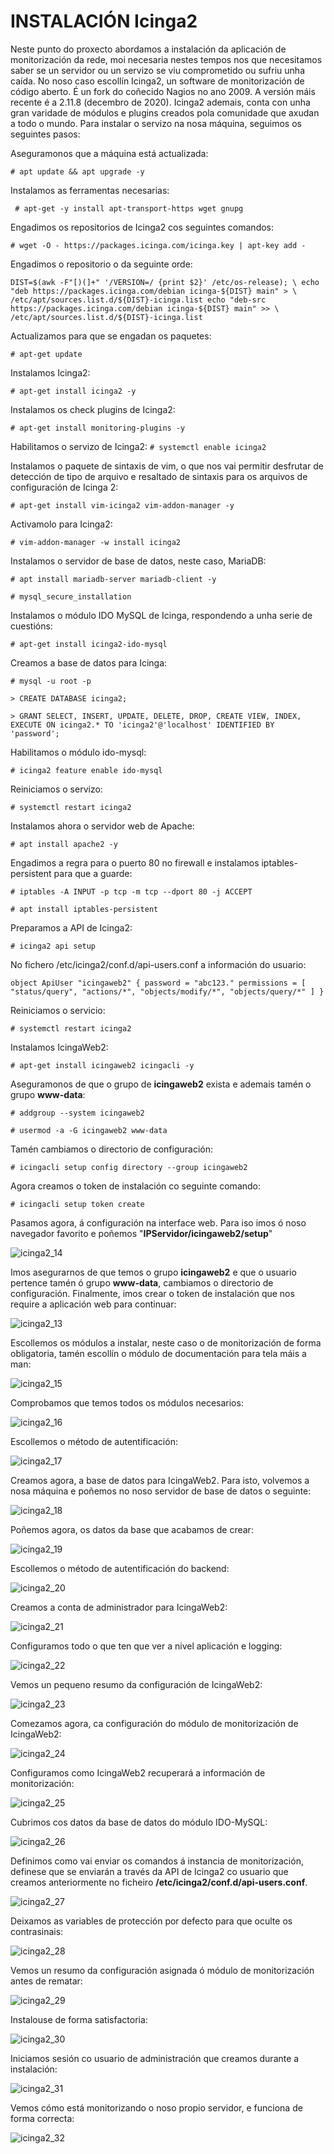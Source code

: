 #	INSTALACIÓN Icinga2

Neste punto do proxecto abordamos a instalación da aplicación de monitorización da rede, moi necesaria nestes tempos nos que necesitamos saber se un servidor ou un servizo se viu comprometido ou sufriu unha caída. No noso caso escollín Icinga2, un software de monitorización de código aberto. É un fork do coñecido Nagios no ano 2009. A versión máis recente é a 2.11.8 (decembro de 2020). Icinga2 ademais, conta con unha gran varidade de módulos e plugins creados pola comunidade que axudan a todo o mundo. Para instalar o servizo na nosa máquina, seguimos os seguintes pasos:

Aseguramonos que a máquina está actualizada:

`# apt update && apt upgrade -y`

Instalamos as ferramentas necesarias:

` # apt-get -y install apt-transport-https wget gnupg`

Engadimos os repositorios de Icinga2 cos seguintes comandos:

`# wget -O - https://packages.icinga.com/icinga.key | apt-key add -`

Engadimos o repositorio o da seguinte orde:

`DIST=$(awk -F"[)(]+" '/VERSION=/ {print $2}' /etc/os-release); \
 echo "deb https://packages.icinga.com/debian icinga-${DIST} main" > \
 /etc/apt/sources.list.d/${DIST}-icinga.list
 echo "deb-src https://packages.icinga.com/debian icinga-${DIST} main" >> \
 /etc/apt/sources.list.d/${DIST}-icinga.list`

Actualizamos para que se engadan os paquetes:

`# apt-get update`

Instalamos Icinga2:

`# apt-get install icinga2 -y`

Instalamos os check plugins de Icinga2:

`# apt-get install monitoring-plugins -y`

Habilitamos o servizo de Icinga2:
`# systemctl enable icinga2`

Instalamos o paquete de sintaxis de vim, o que nos vai permitir desfrutar de detección de tipo de arquivo e resaltado de sintaxis para os arquivos de configuración de Icinga 2:

`# apt-get install vim-icinga2 vim-addon-manager -y`

Activamolo para Icinga2:

`# vim-addon-manager -w install icinga2 `

Instalamos o servidor de base de datos, neste caso, MariaDB:

`# apt install mariadb-server mariadb-client -y`

`# mysql_secure_installation`

Instalamos o módulo IDO MySQL de Icinga, respondendo a unha serie de cuestións:

`# apt-get install icinga2-ido-mysql`

Creamos a base de datos para Icinga:

`# mysql -u root -p`

`> CREATE DATABASE icinga2;`

`> GRANT SELECT, INSERT, UPDATE, DELETE, DROP, CREATE VIEW, INDEX, EXECUTE ON icinga2.* TO 'icinga2'@'localhost' IDENTIFIED BY 'password';`

Habilitamos o módulo ido-mysql:

`# icinga2 feature enable ido-mysql`

Reiniciamos o servizo:

`# systemctl restart icinga2`

Instalamos ahora o servidor web de Apache:

`# apt install apache2 -y`

Engadimos a regra para o puerto 80 no firewall e instalamos iptables-persistent para que a guarde:

`# iptables -A INPUT -p tcp -m tcp --dport 80 -j ACCEPT`

`# apt install iptables-persistent`

Preparamos a API de Icinga2:

`# icinga2 api setup`

No fichero /etc/icinga2/conf.d/api-users.conf a información do usuario:

`object ApiUser "icingaweb2" {
  password = "abc123."
  permissions = [ "status/query", "actions/*", "objects/modify/*", "objects/query/*" ]
}`

Reiniciamos o servicio:

`# systemctl restart icinga2`

Instalamos IcingaWeb2:

`# apt-get install icingaweb2 icingacli -y`

Aseguramonos de que o grupo de **icingaweb2** exista e ademais tamén o grupo **www-data**:

`# addgroup --system icingaweb2`

`# usermod -a -G icingaweb2 www-data`

Tamén cambiamos o directorio de configuración:

`# icingacli setup config directory --group icingaweb2`

Agora creamos o token de instalación co seguinte comando:

`# icingacli setup token create`

Pasamos agora, á configuración na interface web. Para iso imos ó noso navegador favorito e poñemos "**IPServidor/icingaweb2/setup**"

![icinga2_14](doc/img/icinga2_images/14.PNG)


Imos asegurarnos de que temos o grupo **icingaweb2** e que o usuario pertence tamén ó grupo **www-data**, cambiamos o directorio de configuración.
Finalmente, imos crear o token de instalación que nos require a aplicación web para continuar:

![icinga2_13](doc/img/icinga2_images/13.PNG)

Escollemos os módulos a instalar, neste caso o de monitorización de forma obligatoria, tamén escollín o módulo de documentación para tela máis a man:

![icinga2_15](doc/img/icinga2_images/15.PNG)

Comprobamos que temos todos os módulos necesarios:

![icinga2_16](doc/img/icinga2_images/16.PNG)

Escollemos o método de autentificación:

![icinga2_17](doc/img/icinga2_images/17.PNG)

Creamos agora, a base de datos para IcingaWeb2. Para isto, volvemos a nosa máquina e poñemos no noso servidor de base de datos o seguinte:

![icinga2_18](doc/img/icinga2_images/18.PNG)

Poñemos agora, os datos da base que acabamos de crear:

![icinga2_19](doc/img/icinga2_images/19.PNG)

Escollemos o método de autentificación do backend:

![icinga2_20](doc/img/icinga2_images/20.PNG)

Creamos a conta de administrador para IcingaWeb2:

![icinga2_21](doc/img/icinga2_images/21.PNG)

Configuramos todo o que ten que ver a nivel aplicación e logging:

![icinga2_22](doc/img/icinga2_images/22.PNG)

Vemos un pequeno resumo da configuración de IcingaWeb2:

![icinga2_23](doc/img/icinga2_images/23.PNG)

Comezamos agora, ca configuración do módulo de monitorización de IcingaWeb2:

![icinga2_24](doc/img/icinga2_images/24.PNG)

Configuramos como IcingaWeb2 recuperará a información de monitorización:

![icinga2_25](doc/img/icinga2_images/25.PNG)

Cubrimos cos datos da base de datos do módulo IDO-MySQL:

![icinga2_26](doc/img/icinga2_images/26.PNG)

Definimos como vai enviar os comandos á instancia de monitorización, definese que se enviarán a través da API de Icinga2 co usuario que creamos anteriormente no ficheiro **/etc/icinga2/conf.d/api-users.conf**.

![icinga2_27](doc/img/icinga2_images/27.PNG)

Deixamos as variables de protección por defecto para que oculte os contrasinais:

![icinga2_28](doc/img/icinga2_images/28.PNG)

Vemos un resumo da configuración asignada ó módulo de monitorización antes de rematar:

![icinga2_29](doc/img/icinga2_images/29.PNG)

Instalouse de forma satisfactoria:

![icinga2_30](doc/img/icinga2_images/30.PNG)

Iniciamos sesión co usuario de administración que creamos durante a instalación:

![icinga2_31](doc/img/icinga2_images/31.PNG)

Vemos cómo está monitorizando o noso propio servidor, e funciona de forma correcta:

![icinga2_32](doc/img/icinga2_images/32.PNG)







